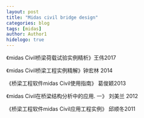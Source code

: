 ```yaml
---
layout: post
title: "Midas civil bridge design"
categories: blog
tags: [midas]
author: Author1
hidelogo: true
---
```



《midas Civil桥梁荷载试验实例精析》王伟2017

《midas Civil桥梁工程实例精解》钟宏林	2014

《桥梁工程软件midas Civil使用指南》	葛俊颖2013

《midas Civil在桥梁结构分析中的应用. 一》	刘美兰	2012

《桥梁工程软件midas Civil应用工程实例》	邱顺冬2011